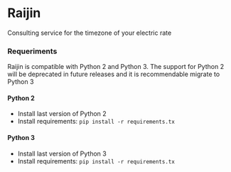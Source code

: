 # Raijin

Consulting service for the timezone of your electric rate 

### Requeriments

Raijin is compatible with Python 2 and Python 3. 
The support for Python 2 will be deprecated in future releases and it is recommendable migrate to Python 3

#### **Python 2**

* Install last version of Python 2
* Install requirements: `pip install -r requirements.tx`

#### **Python 3**

* Install last version of Python 3
* Install requirements: `pip install -r requirements.tx`
